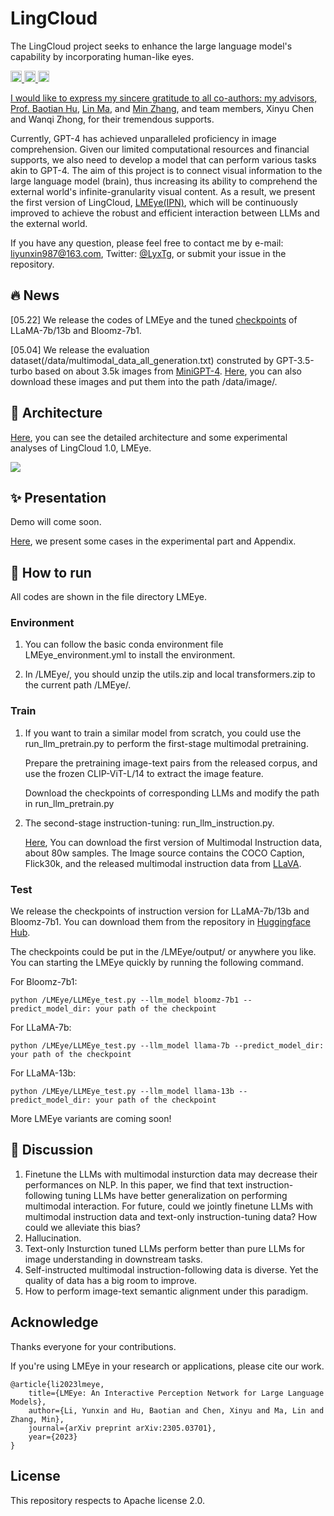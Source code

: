# LingCloud

The LingCloud project seeks to enhance the large language model's capability by incorporating human-like eyes. 
<p> 
  <a href="https://github.com/YunxinLi/LingCloud/"> <img src="https://img.shields.io/badge/LingCloud-LMEye-brightgreen" height="18px" alt="LingCloud">
  <a href="https://scholar.google.com/citations?user=U98QY0QAAAAJ&hl=en"><img src="https://img.shields.io/badge/scholar-4385FE.svg?&style=plastic&logo=google-scholar&logoColor=white" alt="Google Scholar" height="18px"> </a>
  <a href="https://twitter.com/LyxTg"> <img src="https://img.shields.io/badge/Twitter-1DA1F2?style=for-the-badge&logo=twitter&logoColor=white" height="18px" alt="Yunxin Li">
</p> 

I would like to express my sincere gratitude to all co-authors: my advisors, Prof. [Baotian Hu](http://faculty.hitsz.edu.cn/hubaotian), [Lin Ma](https://forestlinma.com/), and [Min Zhang](http://faculty.hitsz.edu.cn/MinZhang), and team members, Xinyu Chen and Wanqi Zhong, for their tremendous supports.

Currently, GPT-4 has achieved unparalleled proficiency in image comprehension. Given our limited computational resources and financial supports, we also need to develop a model that can perform various tasks akin to GPT-4. The aim of this project is to connect visual information to the large language model (brain), thus increasing its ability to comprehend the external world's infinite-granularity visual content. As a result, we present the first version of LingCloud, [LMEye(IPN)](https://arxiv.org/abs/2305.03701), which will be continuously improved to achieve the robust and efficient interaction between LLMs and the external world.

If you have any question, please feel free to contact me by e-mail: liyunxin987@163.com, Twitter: [@LyxTg](https://twitter.com/LyxTg), or submit your issue in the repository.

## :fire: News

[05.22]  We release the codes of LMEye and the tuned [checkpoints](https://huggingface.co/YunxinLi/models/) of LLaMA-7b/13b and Bloomz-7b1.
    
[05.04] We release the evaluation dataset(/data/multimodal_data_all_generation.txt) construted by GPT-3.5-turbo based on about 3.5k images from [MiniGPT-4](https://github.com/Vision-CAIR/MiniGPT-4). [Here](https://huggingface.co/datasets/YunxinLi/Multimodal_Instruction_data_v1/blob/main/image.zip), you can also download these images and put them into the path /data/image/.


## :rocket: Architecture

[Here](https://arxiv.org/abs/2305.03701), you can see the detailed architecture and some experimental analyses of LingCloud 1.0, LMEye.

![](https://github.com/YunxinLi/LingCloud/blob/main/images/model.png)

## :sparkles: Presentation

Demo will come soon.

[Here](https://arxiv.org/abs/2305.03701), we present some cases in the experimental part and Appendix.

## :rocket: How to run
All codes are shown in the file directory LMEye.
    
### Environment
1. You can follow the basic conda environment file LMEye_environment.yml to install the environment. 

2. In /LMEye/, you should unzip the utils.zip and local transformers.zip to the current path /LMEye/.
    
### Train
1. If you want to train a similar model from scratch, you could use the run_llm_pretrain.py to perform the first-stage multimodal pretraining.

    Prepare the pretraining image-text pairs from the released corpus, and use the frozen CLIP-ViT-L/14 to extract the image feature.

    Download the checkpoints of corresponding LLMs and modify the path in run_llm_pretrain.py

2. The second-stage instruction-tuning: run_llm_instruction.py.

    [Here](https://huggingface.co/datasets/YunxinLi/Multimodal_Instruction_data_v1), You can download the first version of Multimodal Instruction data, about 80w samples.
    The Image source contains the COCO Caption, Flick30k, and the released multimodal instruction data from [LLaVA](https://github.com/haotian-liu/LLaVA).

### Test

We release the checkpoints of instruction version for LLaMA-7b/13b and Bloomz-7b1. You can download them from the repository in [Huggingface Hub](https://huggingface.co/YunxinLi).
    
The checkpoints could be put in the /LMEye/output/ or anywhere you like. You can starting the LMEye quickly by running the following command.

For Bloomz-7b1:

`python /LMEye/LLMEye_test.py --llm_model bloomz-7b1 --predict_model_dir: your path of the checkpoint`

For LLaMA-7b:

`python /LMEye/LLMEye_test.py --llm_model llama-7b --predict_model_dir: your path of the checkpoint`

For LLaMA-13b:

`python /LMEye/LLMEye_test.py --llm_model llama-13b --predict_model_dir: your path of the checkpoint`

More LMEye variants are coming soon!

## :rotating_light: Discussion

1. Finetune the LLMs with multimodal insturction data may decrease their performances on NLP. In this paper, we find that text instruction-following tuning LLMs have better generalization on performing multimodal interaction.
For future, could we jointly finetune LLMs with multimodal instruction data and text-only instruction-tuning data? How could we alleviate this bias?<br>
2. Hallucination. 
3. Text-only Insturction tuned LLMs perform better than pure LLMs for image understanding in downstream tasks.
4. Self-instructed multimodal instruction-following data is diverse. Yet the quality of data has a big room to improve. 
5. How to perform image-text semantic alignment under this paradigm.

## Acknowledge
Thanks everyone for your contributions.

If you're using LMEye in your research or applications, please cite our work.
```
@article{li2023lmeye,
    title={LMEye: An Interactive Perception Network for Large Language Models},
    author={Li, Yunxin and Hu, Baotian and Chen, Xinyu and Ma, Lin and Zhang, Min},
    journal={arXiv preprint arXiv:2305.03701},
    year={2023}
}
```
## License
This repository respects to Apache license 2.0.




